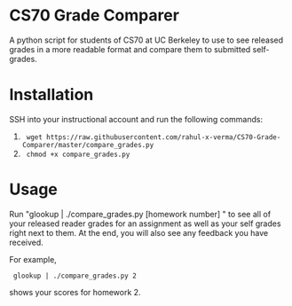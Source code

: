 CS70 Grade Comparer
=================

A python script for students of CS70 at UC Berkeley to use to see released grades in a more readable format and compare them to submitted self-grades.


Installation
=================

SSH into your instructional account and run the following commands:

<ol>
<li> <code> wget https://raw.githubusercontent.com/rahul-x-verma/CS70-Grade-Comparer/master/compare_grades.py </code> </li>
<li> <code> chmod +x compare_grades.py </code> </li>
</ol>

Usage
=================

Run "glookup | ./compare_grades.py [homework number] " to see all of your released reader grades for an assignment as well as your self grades right next to them. At the end, you will also see any feedback you have received.

For example,

<code> glookup | ./compare_grades.py 2 </code>

shows your scores for homework 2. 
